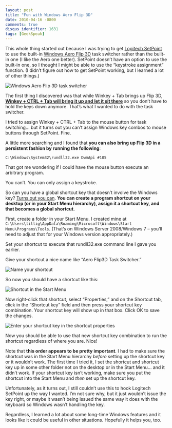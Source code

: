 ```yaml
---
layout: post
title: "Fun with Windows Aero Flip 3D"
date: 2010-04-16 -0800
comments: true
disqus_identifier: 1631
tags: [GeekSpeak]
---
```

This whole thing started out because I was trying to get [Logitech
SetPoint](http://www.logitech.com/en-us/support_downloads/downloads/mice/devices/5845?section=downloads&bit=&osid=14)
to use the built-in [Windows Aero Flip
3D](http://www.microsoft.com/windows/windows-vista/features/flip-3d.aspx)
task switcher rather than the built-in one (I like the Aero one better).
SetPoint doesn’t have an option to use the built-in one, so I thought I
might be able to use the “keystroke assignment” function. (I didn’t
figure out how to get SetPoint working, but I learned a lot of other
things.)

![Windows Aero Flip 3D task
switcher](https://hyqi8g.bl3302.livefilestore.com/y2p_iZsGvQlYOxu1iK2m5opRmGU3phZW-rcDGCRwQcxdIw_SzS6TYDez-ZrPp3VWGKAiFIBkfvtQWHhSNyKpbShwXRr9-xtYEbT3UvVUxxG8nY/20100416flip3d5.png?psid=1)

The first thing I discovered was that while Winkey + Tab brings up Flip
3D, [**Winkey + CTRL + Tab will bring it up and let it sit
there**](http://msmvps.com/blogs/vistadigitalmedia/archive/2006/10/12/How-To-Activate-Flip-3D-Task-Switching-In-Vista.aspx)
so you don’t have to hold the keys down anymore. That’s what I wanted to
do with the task switcher.

I tried to assign Winkey + CTRL + Tab to the mouse button for task
switching… but it turns out you can’t assign Windows key combos to mouse
buttons through SetPoint. Fine.

A little more searching and I found that **you can also bring up Flip 3D
in a persistent fashion by running the following**:

`C:\Windows\System32\rundll32.exe DwmApi #105`

That got me wondering if I could have the mouse button execute an
arbitrary program.

You can’t. You can only assign a keystroke.

So can you have a global shortcut key that doesn’t involve the Windows
key? [Turns out you can](http://support.microsoft.com/kb/134552). **You
can create a program shortcut on your desktop (or in your Start Menu
hierarchy), assign it a shortcut key, and that becomes a global
shortcut.**

First, create a folder in your Start Menu. I created mine at
`C:\Users\tillig\AppData\Roaming\Microsoft\Windows\Start Menu\Programs\Tools`.
(That’s on Windows Server 2008/Windows 7 – you’ll need to adjust that
for your Windows version appropriately.)

Set your shortcut to execute that rundll32.exe command line I gave you
earlier.

Give your shortcut a nice name like “Aero Flip3D Task Switcher.”

![Name your
shortcut](https://hyqi8g.dm2302.livefilestore.com/y2pH6YJiiqqF3J2XtJTP_GirBpun9HGZaEWWZL1Z5_F5dQI13kPBTKX1LeibFZzpCXeEVZmIAK6myvqx0OBOGkWTCwvOlXd91AeNPgE8hspbxk/20100416flip3d2.png?psid=1)

So now you should have a shortcut like this:

![Shortcut in the Start
Menu](https://hyqi8g.dm2302.livefilestore.com/y2plarSE7zbNCEWnsKtuKQNyfWH2oxeN_G7Ltbs4AQLuLKFIc_P6EUnte4JBChRQ8RrKnhC9yUG-ETWmssLhNBanqsFlJRgqqyRDGDC9DofExo/20100416flip3d3.png?psid=1)

Now right-click that shortcut, select “Properties,” and on the Shortcut
tab, click in the “Shortcut key” field and then press your shortcut key
combination. Your shortcut key will show up in that box. Click OK to
save the changes.

![Enter your shortcut key in the shortcut
properties](https://hyqi8g.bl3302.livefilestore.com/y2pPwn9Y5ZdDdEVgU6eGc-LMFK8LNTImLf8HXMIcvLBLmVSUbq84aJCcNIzddT_O5_i_wgwAXZDV-PEYhCseEQE9y1dQfblaWC2JQIOuXSnkXQ/20100416flip3d4.png?psid=1)

Now you should be able to use that new shortcut key combination to run
the shortcut regardless of where you are. Nice!

Note that **this order appears to be pretty important**. I had to make
sure the shortcut was in the Start Menu hierarchy *before* setting up
the shortcut key or it wouldn’t work. The first time I tried it, I set
the shortcut and shortcut key up in some other folder not on the desktop
or in the Start Menu… and it didn’t work. If your shortcut key isn’t
working, make sure you put the shortcut into the Start Menu and *then*
set up the shortcut key.

Unfortunately, as it turns out, I still couldn’t use this to hook
Logitech SetPoint up the way I wanted. I’m not sure why, but it just
wouldn’t issue the key right, or maybe it wasn’t being issued the same
way it does with the keyboard so Windows wasn’t handling the key.

Regardless, I learned a lot about some long-time Windows features and it
looks like it could be useful in other situations. Hopefully it helps
you, too.

